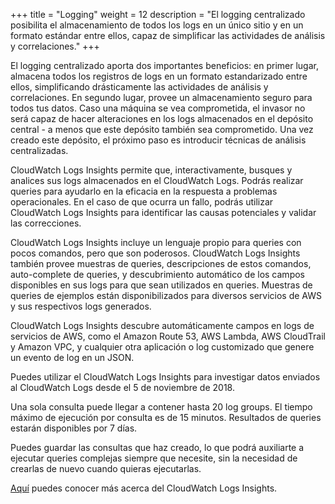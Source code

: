 +++
title = "Logging"
weight = 12
description = "El logging centralizado posibilita el almacenamiento de todos los logs en un único sitio y en un formato estándar entre ellos, capaz de simplificar las actividades de análisis y correlaciones."
+++

El logging centralizado aporta dos importantes beneficios: en primer lugar, almacena todos los registros de logs en un formato estandarizado entre ellos, simplificando drásticamente las actividades de análisis y correlaciones. En segundo lugar, provee un almacenamiento seguro para todos tus datos. Caso una máquina se vea comprometida, el invasor no será capaz de hacer alteraciones en los logs almacenados en el depósito central - a menos que este depósito también sea comprometido. 
Una vez creado este depósito, el próximo paso es introducir técnicas de análisis centralizadas. 

CloudWatch Logs Insights permite que, interactivamente, busques y analices sus logs almacenados en el CloudWatch Logs. Podrás realizar queries para ayudarlo en la eficacia en la respuesta a problemas operacionales. En el caso de que ocurra un fallo, podrás utilizar CloudWatch Logs Insights para identificar las causas potenciales y validar las correcciones. 

CloudWatch Logs Insights incluye un lenguaje propio para queries con pocos comandos, pero que son poderosos. CloudWatch Logs Insights también provee muestras de queries, descripciones de estos comandos, auto-complete de queries, y descubrimiento automático de los campos disponibles en sus logs para que sean utilizados en queries. Muestras de queries de ejemplos están disponibilizados para diversos servicios de AWS y sus respectivos logs generados.

CloudWatch Logs Insights descubre automáticamente campos en logs de servicios de AWS, como el Amazon Route 53, AWS Lambda, AWS CloudTrail y Amazon VPC, y cualquier otra aplicación o log customizado que genere un evento de log en un JSON.

Puedes utilizar el CloudWatch Logs Insights para investigar datos enviados al CloudWatch Logs desde el 5 de noviembre de 2018.

Una sola consulta puede llegar a contener hasta 20 log groups. El tiempo máximo de ejecución por consulta es de 15 minutos. Resultados de queries estarán disponibles por 7 días.

Puedes guardar las consultas que haz creado, lo que podrá auxiliarte a ejecutar queries complejas siempre que necesite, sin la necesidad de crearlas de nuevo cuando quieras ejecutarlas.

[Aquí](https://docs.aws.amazon.com/AmazonCloudWatch/latest/logs/AnalyzingLogData.html) puedes conocer más acerca del CloudWatch Logs Insights. 
